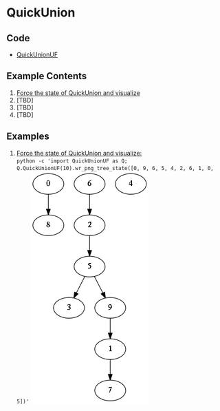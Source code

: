 # QuickUnion

## Code
  * [QuickUnionUF](../QuickUnionUF.py)

## Example Contents
  1. [Force the state of QuickUnion and visualize](#ex1)
  2. [TBD]
  3. [TBD]
  4. [TBD]

## Examples
  1. <a href="ex1"> Force the state of QuickUnion and visualize:</a>    
    ```python -c 'import QuickUnionUF as Q; Q.QuickUnionUF(10).wr_png_tree_state([0, 9, 6, 5, 4, 2, 6, 1, 0, 5])'```
    ![QuickUnionUF state](./images/state_QuickUnionUF_0_9_6_5_4_2_6_1_0_5.png)


